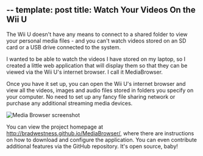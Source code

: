 --
template: post
title: Watch Your Videos On the Wii U  
---
  
The Wii U doesn't have any means to connect to a shared folder to view your personal media files - and you can't watch videos stored on an SD card or a USB drive connected to the system.

I wanted to be able to watch the videos I have stored on my laptop, so I created a little web application that will display them so that they can be viewed via the Wii U's internet browser. I call it MediaBrowser.

Once you have it set up, you can open the Wii U's internet browser and view all the videos, images and audio files stored in folders you specify on your computer. No need to set up any fancy file sharing network or purchase any additional streaming media devices.

![Media Browser screenshot](https://raw.github.com/bradwestness/MediaBrowser/master/screenshot.png)

You can view the project homepage at <a href="http://bradwestness.github.io/MediaBrowser/">http://bradwestness.github.io/MediaBrowser/</a>, where there are instructions on how to download and configure the application. You can even contribute additional features via the GitHub repository. It's open source, baby!
